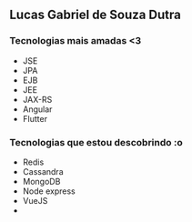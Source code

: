 ## Lucas Gabriel de Souza Dutra

### Tecnologias mais amadas <3
 - JSE
 - JPA
 - EJB
 - JEE
 - JAX-RS
 - Angular
 - Flutter
### Tecnologias que estou descobrindo :o
 - Redis
 - Cassandra
 - MongoDB
 - Node express
 - VueJS
 - 


<!--
**lucasbiel7/lucasbiel7** is a ✨ _special_ ✨ repository because its `README.md` (this file) appears on your GitHub profile.

Here are some ideas to get you started:

- 🔭 I’m currently working on ...
- 🌱 I’m currently learning ...
- 👯 I’m looking to collaborate on ...
- 🤔 I’m looking for help with ...
- 💬 Ask me about ...
- 📫 How to reach me: ...
- 😄 Pronouns: ...
- ⚡ Fun fact: ...
-->
